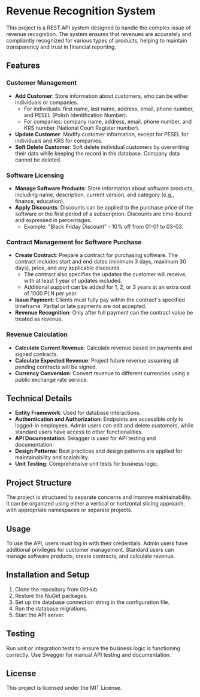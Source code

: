 # Revenue Recognition System

This project is a REST API system designed to handle the complex issue of revenue recognition. The system ensures that revenues are accurately and compliantly recognized for various types of products, helping to maintain transparency and trust in financial reporting.

## Features

### Customer Management
- **Add Customer**: Store information about customers, who can be either individuals or companies.
  - For individuals: first name, last name, address, email, phone number, and PESEL (Polish Identification Number).
  - For companies: company name, address, email, phone number, and KRS number (National Court Register number).
- **Update Customer**: Modify customer information, except for PESEL for individuals and KRS for companies.
- **Soft Delete Customer**: Soft delete individual customers by overwriting their data while keeping the record in the database. Company data cannot be deleted.

### Software Licensing
- **Manage Software Products**: Store information about software products, including name, description, current version, and category (e.g., finance, education).
- **Apply Discounts**: Discounts can be applied to the purchase price of the software or the first period of a subscription. Discounts are time-bound and expressed in percentages.
  - Example: "Black Friday Discount" - 10% off from 01-01 to 03-03.

### Contract Management for Software Purchase
- **Create Contract**: Prepare a contract for purchasing software. The contract includes start and end dates (minimum 3 days, maximum 30 days), price, and any applicable discounts.
  - The contract also specifies the updates the customer will receive, with at least 1 year of updates included.
  - Additional support can be added for 1, 2, or 3 years at an extra cost of 1000 PLN per year.
- **Issue Payment**: Clients must fully pay within the contract's specified timeframe. Partial or late payments are not accepted.
- **Revenue Recognition**: Only after full payment can the contract value be treated as revenue.

### Revenue Calculation
- **Calculate Current Revenue**: Calculate revenue based on payments and signed contracts.
- **Calculate Expected Revenue**: Project future revenue assuming all pending contracts will be signed.
- **Currency Conversion**: Convert revenue to different currencies using a public exchange rate service.

## Technical Details
- **Entity Framework**: Used for database interactions.
- **Authentication and Authorization**: Endpoints are accessible only to logged-in employees. Admin users can edit and delete customers, while standard users have access to other functionalities.
- **API Documentation**: Swagger is used for API testing and documentation.
- **Design Patterns**: Best practices and design patterns are applied for maintainability and scalability.
- **Unit Testing**: Comprehensive unit tests for business logic.

## Project Structure
The project is structured to separate concerns and improve maintainability. It can be organized using either a vertical or horizontal slicing approach, with appropriate namespaces or separate projects.

## Usage
To use the API, users must log in with their credentials. Admin users have additional privileges for customer management. Standard users can manage software products, create contracts, and calculate revenue.

## Installation and Setup
1. Clone the repository from GitHub.
2. Restore the NuGet packages.
3. Set up the database connection string in the configuration file.
4. Run the database migrations.
5. Start the API server.

## Testing
Run unit or integration tests to ensure the business logic is functioning correctly. Use Swagger for manual API testing and documentation.


## License
This project is licensed under the MIT License.
